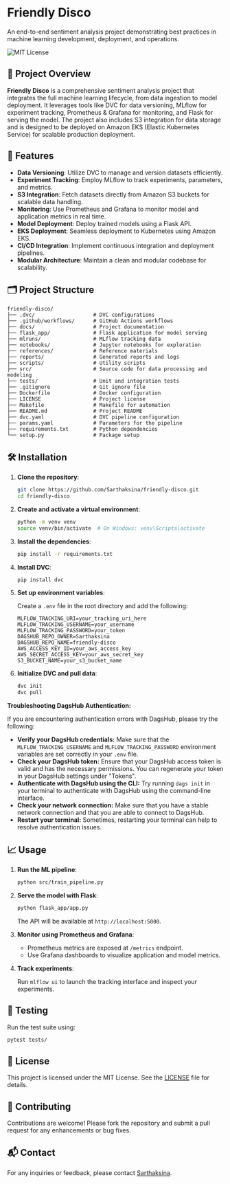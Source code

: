 # Friendly Disco

An end-to-end sentiment analysis project demonstrating best practices in machine learning development, deployment, and operations.

![MIT License](https://img.shields.io/badge/license-MIT-blue.svg)

## 📌 Project Overview

**Friendly Disco** is a comprehensive sentiment analysis project that integrates the full machine learning lifecycle, from data ingestion to model deployment. It leverages tools like DVC for data versioning, MLflow for experiment tracking, Prometheus & Grafana for monitoring, and Flask for serving the model. The project also includes S3 integration for data storage and is designed to be deployed on Amazon EKS (Elastic Kubernetes Service) for scalable production deployment.

## 🚀 Features

* **Data Versioning**: Utilize DVC to manage and version datasets efficiently.
* **Experiment Tracking**: Employ MLflow to track experiments, parameters, and metrics.
* **S3 Integration**: Fetch datasets directly from Amazon S3 buckets for scalable data handling.
* **Monitoring**: Use Prometheus and Grafana to monitor model and application metrics in real time.
* **Model Deployment**: Deploy trained models using a Flask API.
* **EKS Deployment**: Seamless deployment to Kubernetes using Amazon EKS.
* **CI/CD Integration**: Implement continuous integration and deployment pipelines.
* **Modular Architecture**: Maintain a clean and modular codebase for scalability.

## 🗂️ Project Structure

```
friendly-disco/
├── .dvc/                   # DVC configurations
├── .github/workflows/      # GitHub Actions workflows
├── docs/                   # Project documentation
├── flask_app/              # Flask application for model serving
├── mlruns/                 # MLflow tracking data
├── notebooks/              # Jupyter notebooks for exploration
├── references/             # Reference materials
├── reports/                # Generated reports and logs
├── scripts/                # Utility scripts
├── src/                    # Source code for data processing and modeling
├── tests/                  # Unit and integration tests
├── .gitignore              # Git ignore file
├── Dockerfile              # Docker configuration
├── LICENSE                 # Project license
├── Makefile                # Makefile for automation
├── README.md               # Project README
├── dvc.yaml                # DVC pipeline configuration
├── params.yaml             # Parameters for the pipeline
├── requirements.txt        # Python dependencies
└── setup.py                # Package setup
```

## 🛠️ Installation

1. **Clone the repository**:

   ```bash
   git clone https://github.com/Sarthaksina/friendly-disco.git
   cd friendly-disco
   ```

2. **Create and activate a virtual environment**:

   ```bash
   python -m venv venv
   source venv/bin/activate  # On Windows: venv\Scripts\activate
   ```

3. **Install the dependencies**:

   ```bash
   pip install -r requirements.txt
   ```

4. **Install DVC**:

   ```bash
   pip install dvc
   ```

5. **Set up environment variables**:

   Create a `.env` file in the root directory and add the following:

   ```env
   MLFLOW_TRACKING_URI=your_tracking_uri_here
   MLFLOW_TRACKING_USERNAME=your_username
   MLFLOW_TRACKING_PASSWORD=your_token
   DAGSHUB_REPO_OWNER=Sarthaksina
   DAGSHUB_REPO_NAME=friendly-disco
   AWS_ACCESS_KEY_ID=your_aws_access_key
   AWS_SECRET_ACCESS_KEY=your_aws_secret_key
   S3_BUCKET_NAME=your_s3_bucket_name
   ```

5. **Initialize DVC and pull data**:

   ```bash
   dvc init
   dvc pull
   ```

**Troubleshooting DagsHub Authentication:**

If you are encountering authentication errors with DagsHub, please try the following:

*   **Verify your DagsHub credentials:** Make sure that the `MLFLOW_TRACKING_USERNAME` and `MLFLOW_TRACKING_PASSWORD` environment variables are set correctly in your `.env` file.
*   **Check your DagsHub token:** Ensure that your DagsHub access token is valid and has the necessary permissions. You can regenerate your token in your DagsHub settings under "Tokens".
*   **Authenticate with DagsHub using the CLI:** Try running `dags init` in your terminal to authenticate with DagsHub using the command-line interface.
*   **Check your network connection:** Make sure that you have a stable network connection and that you are able to connect to DagsHub.
*   **Restart your terminal:** Sometimes, restarting your terminal can help to resolve authentication issues.

## 📈 Usage

1. **Run the ML pipeline**:

   ```bash
   python src/train_pipeline.py
   ```

2. **Serve the model with Flask**:

   ```bash
   python flask_app/app.py
   ```

   The API will be available at `http://localhost:5000`.

3. **Monitor using Prometheus and Grafana**:

   * Prometheus metrics are exposed at `/metrics` endpoint.
   * Use Grafana dashboards to visualize application and model metrics.

4. **Track experiments**:

   Run `mlflow ui` to launch the tracking interface and inspect your experiments.

## 🔪 Testing

Run the test suite using:

```bash
pytest tests/
```

## 📄 License

This project is licensed under the MIT License. See the [LICENSE](LICENSE) file for details.

## 🤝 Contributing

Contributions are welcome! Please fork the repository and submit a pull request for any enhancements or bug fixes.

## 📬 Contact

For any inquiries or feedback, please contact [Sarthaksina](mailto:sarthaksina@example.com).
